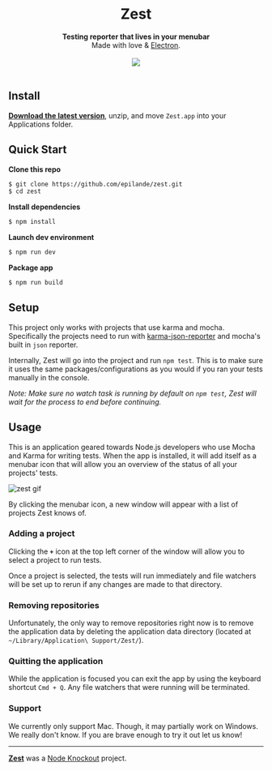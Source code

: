 <h1 align="center">Zest</h1>

<p align="center">
  <strong>Testing reporter that lives in your menubar</strong></br>
  Made with love & <a href="http://electron.atom.io/">Electron</a>.</br></br>
  <a href="https://github.com/epilande/zest/releases/latest"><img src="https://github.com/epilande/zest/blob/master/public/zest-screenshot.png"/></a></br></br>
</p>


## Install
[**Download the latest version**](https://github.com/epilande/zest/releases/latest), unzip, and move `Zest.app` into your Applications folder.


## Quick Start

**Clone this repo**

```bash
$ git clone https://github.com/epilande/zest.git
$ cd zest
```

**Install dependencies**

```bash
$ npm install
```

**Launch dev environment**

```bash
$ npm run dev
```

**Package app**

```bash
$ npm run build
```


## Setup

This project only works with projects that use karma and mocha. Specifically the projects need to run with [karma-json-reporter](https://www.npmjs.com/package/karma-json-reporter) and mocha's built in `json` reporter.

Internally, Zest will go into the project and run `npm test`. This is to make sure it uses the same packages/configurations as you would if you ran your tests manually in the console.

*Note: Make sure no watch task is running by default on `npm test`, Zest will wait for the process to end before continuing.*


## Usage

This is an application geared towards Node.js developers who use Mocha and Karma for writing tests. When the app is installed, it will add itself as a menubar icon that will allow you an overview of the status of all your projects' tests.

![zest gif](https://github.com/epilande/zest/blob/master/public/zest-gif.gif)

By clicking the menubar icon, a new window will appear with a list of projects Zest knows of.


### Adding a project

Clicking the **`+`** icon at the top left corner of the window will allow you to select a project to run tests.

Once a project is selected, the tests will run immediately and file watchers will be set up to rerun if any changes are made to that directory.


### Removing repositories

Unfortunately, the only way to remove repositories right now is to remove the application data by deleting the application data directory (located at `~/Library/Application\ Support/Zest/`).


### Quitting the application

While the application is focused you can exit the app by using the keyboard shortcut `Cmd + Q`. Any file watchers that were running will be terminated.


### Support

We currently only support Mac. Though, it may partially work on Windows. We really don't know. If you are brave enough to try it out let us know!


---

**[Zest](https://www.nodeknockout.com/entries/292-zest)** was a [Node Knockout](https://www.nodeknockout.com/) project.

